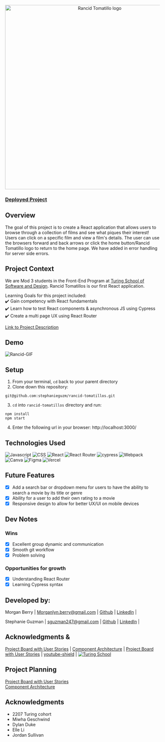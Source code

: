 <p align="center">
<img width='600' alt='Rancid Tomatillo logo' src='https://user-images.githubusercontent.com/102934145/197621931-ded88980-4f88-4bb1-84e4-be58c42da9ac.png'>
</p>

### [Deployed Project](https://rancid-tomatillos-fawn.vercel.app/)

## Overview
The goal of this project is to create a React application that allows users to browse through a collection of films and see what piques their interest!  Users can click on a specific film and view a film's details.  The user can use the browsers forward and back arrows or click the home button/Rancid Tomatillo logo to return to the home page.  We have added in error handling for server side errors.

## Project Context
We are Mod 3 students in the Front-End Program at [Turing School of Software and Design](https://frontend.turing.edu/). Rancid Tomatillos is our first React application.

Learning Goals for this project included:      
✔️ Gain competency with React fundamentals      
✔️ Learn how to test React components & asynchronous JS using Cypress <br>
✔️ Create a multi page UX using React Router 

[Link to Project Description](https://frontend.turing.edu/projects/module-3/rancid-tomatillos-v3.html)

## Demo
![Rancid-GIF](https://user-images.githubusercontent.com/102934145/197630398-8886b036-35c8-4702-9972-b2617900b4d5.gif)

## Setup
1. From your terminal, `cd` back to your parent directory
2. Clone down this repository:
  ```
  git@github.com:stephanieguzm/rancid-tomatillos.git
  ```
3. `cd` into `rancid-tomatillos` directory and run:
  ```
  npm install
  npm start
  ```
4. Enter the following url in your browser: http://localhost:3000/

## Technologies Used
![Javascript](https://img.shields.io/badge/JavaScript-323330?style=for-the-badge&logo=javascript&logoColor=F7DF1E) 
![CSS](https://img.shields.io/badge/CSS3-1572B6?style=for-the-badge&logo=css3&logoColor=white) 
![React](https://img.shields.io/badge/react-%2320232a.svg?style=for-the-badge&logo=react&logoColor=%2361DAFB) 
![React Router](https://img.shields.io/badge/React_Router-CA4245?style=for-the-badge&logo=react-router&logoColor=white) 
![cypress](https://img.shields.io/badge/-cypress-%23E5E5E5?style=for-the-badge&logo=cypress&logoColor=058a5e) 
![Webpack](https://img.shields.io/badge/webpack-%238DD6F9.svg?style=for-the-badge&logo=webpack&logoColor=black) 
![Canva](https://img.shields.io/badge/Canva-%2300C4CC.svg?style=for-the-badge&logo=Canva&logoColor=white) 
![Figma](https://img.shields.io/badge/figma-%23F24E1E.svg?style=for-the-badge&logo=figma&logoColor=white)
![Vercel](https://img.shields.io/badge/vercel-%23000000.svg?style=for-the-badge&logo=vercel&logoColor=white)

## Future Features
- [x] Add a search bar or dropdown menu for users to have the ability to search a movie by its title or genre
- [x] Ability for a user to add their own rating to a movie
- [x] Responsive design to allow for better UX/UI on mobile devices

## Dev Notes
### Wins
- [x] Excellent group dynamic and communication
- [x] Smooth git workflow
- [X] Problem solving

### Opportunities for growth
- [x] Understanding React Router
- [x] Learning Cypress syntax

## Developed by:
Morgan Berry |
Morganlyn.berry@gmail.com |
[Github](https://github.com/Mlberry0205) |
[LinkedIn](https://www.linkedin.com/in/morgan-lyn-berry/) |

Stephanie Guzman |
sguzman247@gmail.com |
[Github](https://github.com/stephanieguzm) |
[LinkedIn](https://www.linkedin.com/in/stephanie-guzman-sdsw/) |


## Acknowledgments &
[Project Board with User Stories](https://github.com/users/stephanieguzm/projects/2) |
[Component Architecture](https://excalidraw.com/#json=gMohsSoc8PtHXaYrIagxB,sb-h9i_eIiau7aoGAmxyqg) |
[Project Board with User Stories](https://github.com/users/stephanieguzm/projects/2) |
[youtube-shield](https://img.shields.io/badge/YouTube-%23FF0000.svg?style=for-the-badge&logo=YouTube&logoColor=white) |
[![Turing School](https://img.shields.io/badge/Turing_School-030303?style=for-the-badge)](https://turing.edu/)

## Project Planning 
[Project Board with User Stories](https://github.com/users/stephanieguzm/projects/2) <br>
[Component Architecture](https://excalidraw.com/#json=gMohsSoc8PtHXaYrIagxB,sb-h9i_eIiau7aoGAmxyqg) <br>

## Acknowledgments 
- 2207 Turing cohort
- Miwha Geschwind
- Dylan Duke
- Elle Li
- Jordan Sullivan




